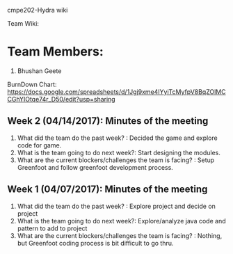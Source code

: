 cmpe202-Hydra wiki

Team Wiki:

# Team Members:
1) Bhushan Geete


BurnDown Chart:
https://docs.google.com/spreadsheets/d/1Jgj9xme4IYyiTcMyfpV8BqZOlMCCGhYIOtqe74r_D50/edit?usp=sharing


## Week 2 (04/14/2017): Minutes of the meeting

1. What did the team do the past week? : Decided the game and explore code for game.
2. What is the team going to do next week?: Start designing the modules.
3. What are the current blockers/challenges the team is facing? : Setup Greenfoot and follow  greenfoot development process. 

## Week 1 (04/07/2017): Minutes of the meeting

1. What did the team do the past week? : Explore project and decide on project
2. What is the team going to do next week?: Explore/analyze java code and pattern to add to project
3. What are the current blockers/challenges the team is facing? : Nothing, but Greenfoot coding process is bit difficult to go thru. 
